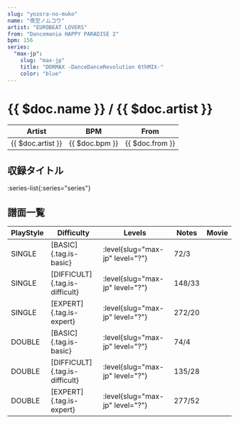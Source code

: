 ```yaml
---
slug: "yozora-no-muko"
name: "夜空ノムコウ"
artist: "EUROBEAT LOVERS"
from: "Dancemania HAPPY PARADISE 2"
bpm: 156
series:
  "max-jp":
    slug: "max-jp"
    title: "DDRMAX -DanceDanceRevolution 6thMIX-"
    color: "blue"
---
```


# {{ $doc.name }} / {{ $doc.artist }}

|Artist|BPM|From|
|------|---|----|
|{{ $doc.artist }}|{{ $doc.bpm }}|{{ $doc.from }}|

## 収録タイトル

:series-list{:series="series"}

## 譜面一覧

|PlayStyle|Difficulty|Levels|Notes|Movie|
|---------|----------|------|-----|-----|
|SINGLE|[BASIC]{.tag.is-basic}|:level{slug="max-jp" level="?"}|72/3||
|SINGLE|[DIFFICULT]{.tag.is-difficult}|:level{slug="max-jp" level="?"}|148/33||
|SINGLE|[EXPERT]{.tag.is-expert}|:level{slug="max-jp" level="?"}|272/20||
|DOUBLE|[BASIC]{.tag.is-basic}|:level{slug="max-jp" level="?"}|74/4||
|DOUBLE|[DIFFICULT]{.tag.is-difficult}|:level{slug="max-jp" level="?"}|135/28||
|DOUBLE|[EXPERT]{.tag.is-expert}|:level{slug="max-jp" level="?"}|277/52||
